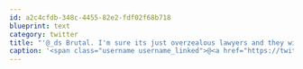 ```yaml
---
id: a2c4cfdb-348c-4455-82e2-fdf02f68b718
blueprint: text
category: twitter
title: "'@_ds Brutal. I'm sure its just overzealous lawyers and they will correct it but still: WTF"
caption: '<span class="username username_linked">@<a href="https://twitter.com/_ds" title="Dustin Senos">_ds</a></span> Brutal. I''m sure its just overzealous lawyers and they will correct it but still: WTF'
---
```

